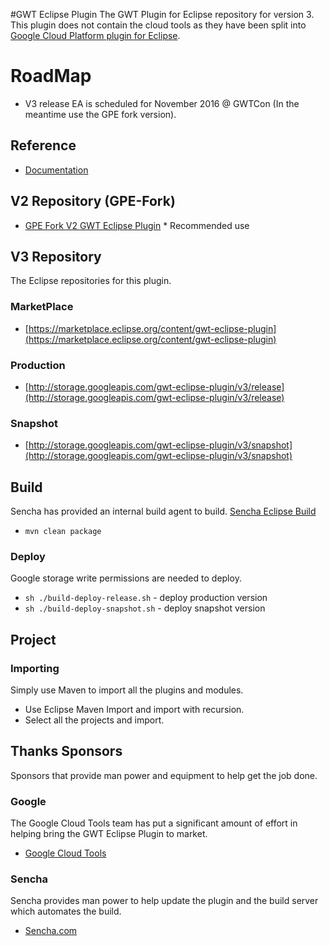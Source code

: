 #GWT Eclipse Plugin
The GWT Plugin for Eclipse repository for version 3. 
This plugin does not contain the cloud tools as they have been split into
[Google Cloud Platform plugin for Eclipse](https://github.com/GoogleCloudPlatform/google-cloud-eclipse).

# RoadMap

* V3 release EA is scheduled for November 2016 @ GWTCon (In the meantime use the GPE fork version).

## Reference

* [Documentation](http://gwt-plugins.github.io/documentation/)

## V2 Repository (GPE-Fork)

* [GPE Fork V2 GWT Eclipse Plugin](https://github.com/gwt-plugins/gwt-eclipse-plugin/tree/gpe-fork) * Recommended use


## V3 Repository
The Eclipse repositories for this plugin. 

### MarketPlace

* [https://marketplace.eclipse.org/content/gwt-eclipse-plugin](https://marketplace.eclipse.org/content/gwt-eclipse-plugin)

### Production

* [http://storage.googleapis.com/gwt-eclipse-plugin/v3/release](http://storage.googleapis.com/gwt-eclipse-plugin/v3/release)

### Snapshot

* [http://storage.googleapis.com/gwt-eclipse-plugin/v3/snapshot](http://storage.googleapis.com/gwt-eclipse-plugin/v3/snapshot)

## Build
Sencha has provided an internal build agent to build. 
[Sencha Eclipse Build](https://teamcity.sencha.com/viewType.html?buildTypeId=Gxt3_Gwt_GwtEclipsePlugin)

* `mvn clean package`

### Deploy
Google storage write permissions are needed to deploy. 

* `sh ./build-deploy-release.sh` - deploy production version
* `sh ./build-deploy-snapshot.sh` - deploy snapshot version


## Project

### Importing
Simply use Maven to import all the plugins and modules. 

* Use Eclipse Maven Import and import with recursion. 
* Select all the projects and import. 


## Thanks Sponsors
Sponsors that provide man power and equipment to help get the job done. 

### Google
The Google Cloud Tools team has put a significant amount of effort in helping bring the GWT Eclipse Plugin to market. 

* [Google Cloud Tools](https://cloud.google.com/)

### Sencha
Sencha provides man power to help update the plugin and the build server which automates the build. 

* [Sencha.com](http://sencha.com) 
